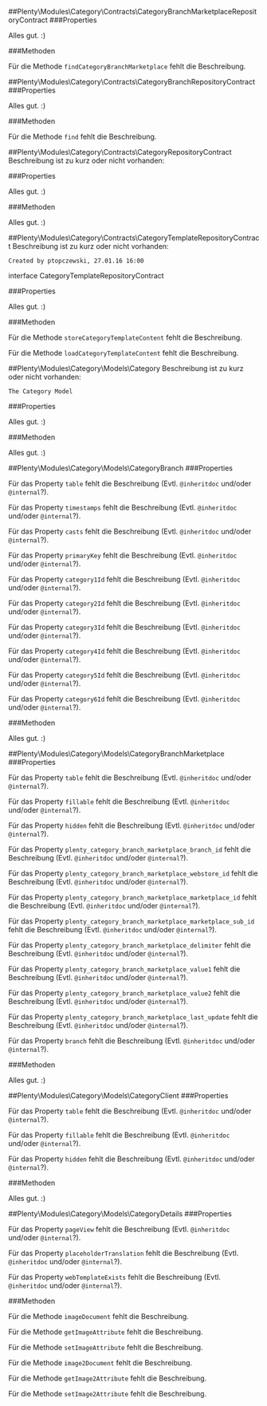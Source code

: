 ##Plenty\Modules\Category\Contracts\CategoryBranchMarketplaceRepositoryContract
###Properties

Alles gut. :)

###Methoden

Für die Methode `findCategoryBranchMarketplace` fehlt die Beschreibung.

##Plenty\Modules\Category\Contracts\CategoryBranchRepositoryContract
###Properties

Alles gut. :)

###Methoden

Für die Methode `find` fehlt die Beschreibung.

##Plenty\Modules\Category\Contracts\CategoryRepositoryContract
Beschreibung ist zu kurz oder nicht vorhanden:

    

###Properties

Alles gut. :)

###Methoden

Alles gut. :)

##Plenty\Modules\Category\Contracts\CategoryTemplateRepositoryContract
Beschreibung ist zu kurz oder nicht vorhanden:

    Created by ptopczewski, 27.01.16 16:00
interface CategoryTemplateRepositoryContract

###Properties

Alles gut. :)

###Methoden

Für die Methode `storeCategoryTemplateContent` fehlt die Beschreibung.

Für die Methode `loadCategoryTemplateContent` fehlt die Beschreibung.

##Plenty\Modules\Category\Models\Category
Beschreibung ist zu kurz oder nicht vorhanden:

    The Category Model

###Properties

Alles gut. :)

###Methoden

Alles gut. :)

##Plenty\Modules\Category\Models\CategoryBranch
###Properties

Für das Property `table` fehlt die Beschreibung (Evtl. `@inheritdoc` und/oder `@internal`?).

Für das Property `timestamps` fehlt die Beschreibung (Evtl. `@inheritdoc` und/oder `@internal`?).

Für das Property `casts` fehlt die Beschreibung (Evtl. `@inheritdoc` und/oder `@internal`?).

Für das Property `primaryKey` fehlt die Beschreibung (Evtl. `@inheritdoc` und/oder `@internal`?).

Für das Property `category1Id` fehlt die Beschreibung (Evtl. `@inheritdoc` und/oder `@internal`?).

Für das Property `category2Id` fehlt die Beschreibung (Evtl. `@inheritdoc` und/oder `@internal`?).

Für das Property `category3Id` fehlt die Beschreibung (Evtl. `@inheritdoc` und/oder `@internal`?).

Für das Property `category4Id` fehlt die Beschreibung (Evtl. `@inheritdoc` und/oder `@internal`?).

Für das Property `category5Id` fehlt die Beschreibung (Evtl. `@inheritdoc` und/oder `@internal`?).

Für das Property `category6Id` fehlt die Beschreibung (Evtl. `@inheritdoc` und/oder `@internal`?).

###Methoden

Alles gut. :)

##Plenty\Modules\Category\Models\CategoryBranchMarketplace
###Properties

Für das Property `table` fehlt die Beschreibung (Evtl. `@inheritdoc` und/oder `@internal`?).

Für das Property `fillable` fehlt die Beschreibung (Evtl. `@inheritdoc` und/oder `@internal`?).

Für das Property `hidden` fehlt die Beschreibung (Evtl. `@inheritdoc` und/oder `@internal`?).

Für das Property `plenty_category_branch_marketplace_branch_id` fehlt die Beschreibung (Evtl. `@inheritdoc` und/oder `@internal`?).

Für das Property `plenty_category_branch_marketplace_webstore_id` fehlt die Beschreibung (Evtl. `@inheritdoc` und/oder `@internal`?).

Für das Property `plenty_category_branch_marketplace_marketplace_id` fehlt die Beschreibung (Evtl. `@inheritdoc` und/oder `@internal`?).

Für das Property `plenty_category_branch_marketplace_marketplace_sub_id` fehlt die Beschreibung (Evtl. `@inheritdoc` und/oder `@internal`?).

Für das Property `plenty_category_branch_marketplace_delimiter` fehlt die Beschreibung (Evtl. `@inheritdoc` und/oder `@internal`?).

Für das Property `plenty_category_branch_marketplace_value1` fehlt die Beschreibung (Evtl. `@inheritdoc` und/oder `@internal`?).

Für das Property `plenty_category_branch_marketplace_value2` fehlt die Beschreibung (Evtl. `@inheritdoc` und/oder `@internal`?).

Für das Property `plenty_category_branch_marketplace_last_update` fehlt die Beschreibung (Evtl. `@inheritdoc` und/oder `@internal`?).

Für das Property `branch` fehlt die Beschreibung (Evtl. `@inheritdoc` und/oder `@internal`?).

###Methoden

Alles gut. :)

##Plenty\Modules\Category\Models\CategoryClient
###Properties

Für das Property `table` fehlt die Beschreibung (Evtl. `@inheritdoc` und/oder `@internal`?).

Für das Property `fillable` fehlt die Beschreibung (Evtl. `@inheritdoc` und/oder `@internal`?).

Für das Property `hidden` fehlt die Beschreibung (Evtl. `@inheritdoc` und/oder `@internal`?).

###Methoden

Alles gut. :)

##Plenty\Modules\Category\Models\CategoryDetails
###Properties

Für das Property `pageView` fehlt die Beschreibung (Evtl. `@inheritdoc` und/oder `@internal`?).

Für das Property `placeholderTranslation` fehlt die Beschreibung (Evtl. `@inheritdoc` und/oder `@internal`?).

Für das Property `webTemplateExists` fehlt die Beschreibung (Evtl. `@inheritdoc` und/oder `@internal`?).

###Methoden

Für die Methode `imageDocument` fehlt die Beschreibung.

Für die Methode `getImageAttribute` fehlt die Beschreibung.

Für die Methode `setImageAttribute` fehlt die Beschreibung.

Für die Methode `image2Document` fehlt die Beschreibung.

Für die Methode `getImage2Attribute` fehlt die Beschreibung.

Für die Methode `setImage2Attribute` fehlt die Beschreibung.

